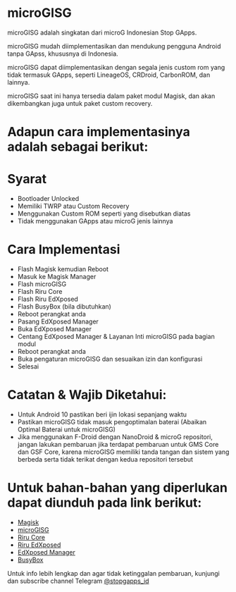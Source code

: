 # microGISG
microGISG adalah singkatan dari microG Indonesian Stop GApps.

microGISG mudah diimplementasikan dan mendukung pengguna Android tanpa GApss, khususnya di Indonesia.

microGISG dapat diimplementasikan dengan segala jenis custom rom yang tidak termasuk GApps, seperti LineageOS, CRDroid, CarbonROM, dan lainnya.

microGISG saat ini hanya tersedia dalam paket modul Magisk, dan akan dikembangkan juga untuk paket custom recovery.

# Adapun cara implementasinya adalah sebagai berikut:
# Syarat
* Bootloader Unlocked
* Memiliki TWRP atau Custom Recovery
* Menggunakan Custom ROM seperti yang disebutkan diatas
* Tidak menggunakan GApps atau microG jenis lainnya
# Cara Implementasi
* Flash Magisk kemudian Reboot
* Masuk ke Magisk Manager
* Flash microGISG
* Flash Riru Core
* Flash Riru EdXposed
* Flash BusyBox (bila dibutuhkan)
* Reboot perangkat anda
* Pasang EdXposed Manager
* Buka EdXposed Manager
* Centang EdXposed Manager & Layanan Inti microGISG pada bagian modul
* Reboot perangkat anda
* Buka pengaturan microGISG dan sesuaikan izin dan konfigurasi
* Selesai

# Catatan & Wajib Diketahui:
* Untuk Android 10 pastikan beri ijin lokasi sepanjang waktu
* Pastikan microGISG tidak masuk pengoptimalan baterai (Abaikan Optimal Baterai untuk microGISG)
* Jika menggunakan F-Droid dengan NanoDroid & microG repositori, jangan lakukan pembaruan jika terdapat pembaruan untuk GMS Core dan GSF Core, karena microGISG memiliki tanda tangan dan sistem yang berbeda serta tidak terikat dengan kedua repositori tersebut

# Untuk bahan-bahan yang diperlukan dapat diunduh pada link berikut:
* [Magisk]
* [microGISG]
* [Riru Core]
* [Riru EdXposed]
* [EdXposed Manager]
* [BusyBox]

Untuk info lebih lengkap dan agar tidak ketinggalan pembaruan, kunjungi dan subscribe channel Telegram [@stopgapps_id]

[@stopgapps_id]: <https://t.me/@stopgapps_id>
[Magisk]: <https://github.com/topjohnwu/Magisk>
[microGISG]: <https://github.com/ronnayryukay/microGISG>
[Riru Core]: <https://github.com/RikkaApps/Riru/releases>
[Riru EdXposed]: <https://github.com/ElderDrivers/EdXposed/releases>
[EdXposed Manager]: <https://github.com/ElderDrivers/EdXposedManager/releases>
[BusyBox]: <https://github.com/Magisk-Modules-Repo/busybox-ndk>
